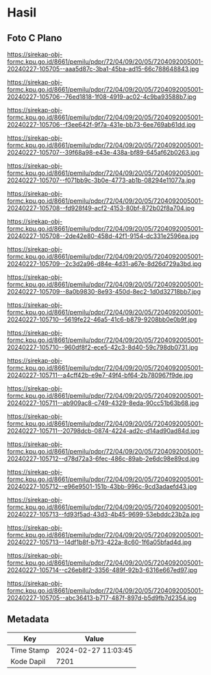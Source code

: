 # Hasil

## Foto C Plano

https://sirekap-obj-formc.kpu.go.id/8661/pemilu/pdpr/72/04/09/20/05/7204092005001-20240227-105705--aaa5d87c-3ba1-45ba-ad15-66c788648843.jpg

https://sirekap-obj-formc.kpu.go.id/8661/pemilu/pdpr/72/04/09/20/05/7204092005001-20240227-105706--76ed1818-1f08-4919-ac02-4c9ba93588b7.jpg

https://sirekap-obj-formc.kpu.go.id/8661/pemilu/pdpr/72/04/09/20/05/7204092005001-20240227-105706--f3ee642f-9f7a-431e-bb73-6ee769ab61dd.jpg

https://sirekap-obj-formc.kpu.go.id/8661/pemilu/pdpr/72/04/09/20/05/7204092005001-20240227-105707--39f68a98-e43e-438a-bf89-645af62b0263.jpg

https://sirekap-obj-formc.kpu.go.id/8661/pemilu/pdpr/72/04/09/20/05/7204092005001-20240227-105707--f071bb9c-3b0e-4773-ab1b-08294e11077a.jpg

https://sirekap-obj-formc.kpu.go.id/8661/pemilu/pdpr/72/04/09/20/05/7204092005001-20240227-105708--fd928f49-acf2-4153-80bf-872b02f8a704.jpg

https://sirekap-obj-formc.kpu.go.id/8661/pemilu/pdpr/72/04/09/20/05/7204092005001-20240227-105708--2de42e80-458d-42f1-9154-dc331e2596ea.jpg

https://sirekap-obj-formc.kpu.go.id/8661/pemilu/pdpr/72/04/09/20/05/7204092005001-20240227-105709--2c3d2a96-d84e-4d31-a67e-8d26d729a3bd.jpg

https://sirekap-obj-formc.kpu.go.id/8661/pemilu/pdpr/72/04/09/20/05/7204092005001-20240227-105709--8a0b9830-8e93-450d-8ec2-1d0d32718bb7.jpg

https://sirekap-obj-formc.kpu.go.id/8661/pemilu/pdpr/72/04/09/20/05/7204092005001-20240227-105710--5619fe22-46a5-41c6-b879-9208bb0e0b9f.jpg

https://sirekap-obj-formc.kpu.go.id/8661/pemilu/pdpr/72/04/09/20/05/7204092005001-20240227-105710--960df8f2-ece5-42c3-8d40-59c798db0731.jpg

https://sirekap-obj-formc.kpu.go.id/8661/pemilu/pdpr/72/04/09/20/05/7204092005001-20240227-105711--a4cff42b-e9e7-49f4-bf64-2b780967f9de.jpg

https://sirekap-obj-formc.kpu.go.id/8661/pemilu/pdpr/72/04/09/20/05/7204092005001-20240227-105711--ab909ac8-c749-4329-8eda-90cc51b63b68.jpg

https://sirekap-obj-formc.kpu.go.id/8661/pemilu/pdpr/72/04/09/20/05/7204092005001-20240227-105711--20798dcb-0874-4224-ad2c-d14ad90ad84d.jpg

https://sirekap-obj-formc.kpu.go.id/8661/pemilu/pdpr/72/04/09/20/05/7204092005001-20240227-105712--d78d72a3-6fec-486c-89ab-2e6dc98e89cd.jpg

https://sirekap-obj-formc.kpu.go.id/8661/pemilu/pdpr/72/04/09/20/05/7204092005001-20240227-105712--e96e9501-151b-43bb-996c-9cd3adaefd43.jpg

https://sirekap-obj-formc.kpu.go.id/8661/pemilu/pdpr/72/04/09/20/05/7204092005001-20240227-105713--fd93f5ad-43d3-4b45-9699-53ebddc23b2a.jpg

https://sirekap-obj-formc.kpu.go.id/8661/pemilu/pdpr/72/04/09/20/05/7204092005001-20240227-105713--14df1b8f-b7f3-422a-8c60-1f6a05bfad4d.jpg

https://sirekap-obj-formc.kpu.go.id/8661/pemilu/pdpr/72/04/09/20/05/7204092005001-20240227-105714--c26eb8f2-3356-489f-92b3-6316e667ed97.jpg

https://sirekap-obj-formc.kpu.go.id/8661/pemilu/pdpr/72/04/09/20/05/7204092005001-20240227-105705--abc36413-b717-487f-897d-b5d9fb7d2354.jpg


## Metadata

| Key        | Value               |
| ---------- | ------------------- |
| Time Stamp | 2024-02-27 11:03:45 |
| Kode Dapil | 7201                |




